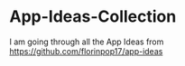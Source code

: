 # App-Ideas-Collection

I am going through all the App Ideas from https://github.com/florinpop17/app-ideas
